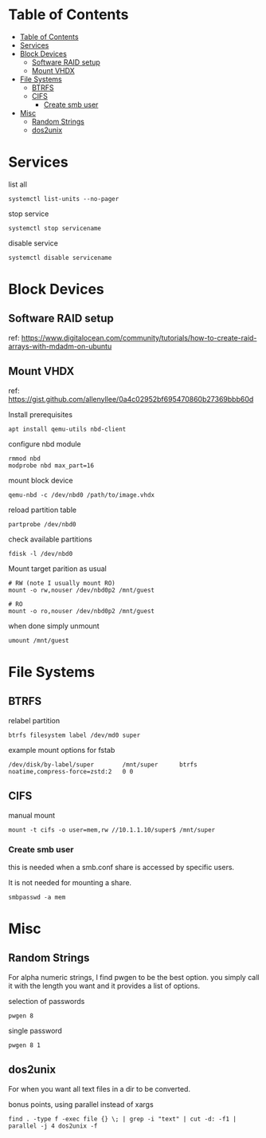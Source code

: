 Table of Contents
=================

* [Table of Contents](#table-of-contents)
* [Services](#services)
* [Block Devices](#block-devices)
   * [Software RAID setup](#software-raid-setup)
   * [Mount VHDX](#mount-vhdx)
* [File Systems](#file-systems)
   * [BTRFS](#btrfs)
   * [CIFS](#cifs)
      * [Create smb user](#create-smb-user)
* [Misc](#misc)
   * [Random Strings](#random-strings)
   * [dos2unix](#dos2unix)

# Services

list all
```
systemctl list-units --no-pager
```

stop service
```
systemctl stop servicename
```

disable service
```
systemctl disable servicename
```

# Block Devices

## Software RAID setup

ref: https://www.digitalocean.com/community/tutorials/how-to-create-raid-arrays-with-mdadm-on-ubuntu

## Mount VHDX

ref: https://gist.github.com/allenyllee/0a4c02952bf695470860b27369bbb60d

Install prerequisites

```
apt install qemu-utils nbd-client
```

configure nbd module

```
rmmod nbd
modprobe nbd max_part=16
```

mount block device
```
qemu-nbd -c /dev/nbd0 /path/to/image.vhdx
```

reload partition table
```
partprobe /dev/nbd0
```

check available partitions
```
fdisk -l /dev/nbd0
```

Mount target parition as usual
```
# RW (note I usually mount RO)
mount -o rw,nouser /dev/nbd0p2 /mnt/guest

# RO
mount -o ro,nouser /dev/nbd0p2 /mnt/guest
```

when done simply unmount

```
umount /mnt/guest
```

# File Systems

## BTRFS

relabel partition

```
btrfs filesystem label /dev/md0 super
```

example mount options for fstab

```
/dev/disk/by-label/super        /mnt/super      btrfs   noatime,compress-force=zstd:2   0 0
```

## CIFS

manual mount
```
mount -t cifs -o user=mem,rw //10.1.1.10/super$ /mnt/super
```

### Create smb user

this is needed when a smb.conf share is accessed by specific users.

It is not needed for mounting a share.

```
smbpasswd -a mem
```

# Misc

## Random Strings

For alpha numeric strings, I find pwgen to be the best option. you simply call it with the length you want and it provides a list of options.

selection of passwords
```
pwgen 8
```

single password
```
pwgen 8 1
```

## dos2unix

For when you want all text files in a dir to be converted.

bonus points, using parallel instead of xargs

```
find . -type f -exec file {} \; | grep -i "text" | cut -d: -f1 | parallel -j 4 dos2unix -f
```


